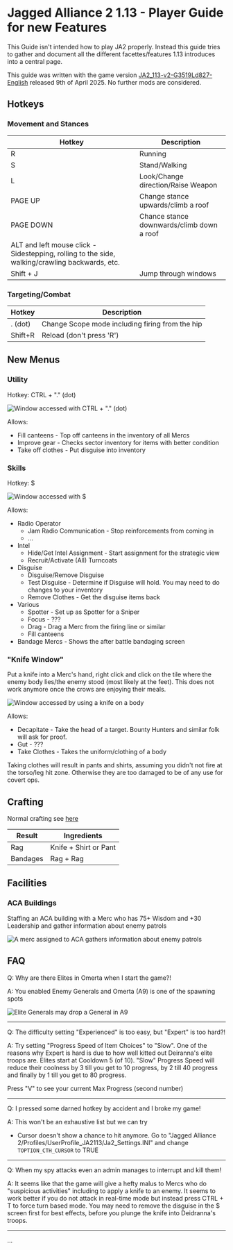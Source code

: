 # Jagged Alliance 2 1.13 - Player Guide for new Features

This Guide isn't intended how to play JA2 properly. Instead this guide tries to gather and document all the different facettes/features 1.13 introduces into a central page.

This guide was written with the game version [JA2_113-v2-G3519Ld827-English](https://github.com/1dot13/source/releases/tag/v2) released 9th of April 2025. No further mods are considered.

## Hotkeys

### Movement and Stances

| Hotkey | Description |
| --- | --- |
| R | Running |
| S | Stand/Walking |
| L | Look/Change direction/Raise Weapon |
| PAGE UP | Change stance upwards/climb a roof |
| PAGE DOWN | Chance stance downwards/climb down a roof |
| ALT and left mouse click - Sidestepping, rolling to the side, walking/crawling backwards, etc. |
| Shift + J | Jump through windows |

### Targeting/Combat

| Hotkey | Description |
| --- | --- |
| . (dot) | Change Scope mode including firing from the hip |
| Shift+R | Reload (don't press 'R') |


## New Menus

### Utility

Hotkey: CTRL + "." (dot)

![Window accessed with CTRL + "." (dot)](./pictures/utility_window.png)

Allows:
- Fill canteens - Top off canteens in the inventory of all Mercs
- Improve gear - Checks sector inventory for items with better condition
- Take off clothes - Put disguise into inventory

### Skills 

Hotkey: $

![Window accessed with $](./pictures/skill_window.png)

Allows:
- Radio Operator
  - Jam Radio Communication - Stop reinforcements from coming in
  - ...
- Intel
  - Hide/Get Intel Assignment - Start assignment for the strategic view
  - Recruit/Activate (All) Turncoats
- Disguise
  - Disguise/Remove Disguise
  - Test Disguise - Determine if Disguise will hold. You may need to do changes to your inventory
  - Remove Clothes - Get the disguise items back
- Various
  - Spotter - Set up as Spotter for a Sniper
  - Focus - ???
  - Drag - Drag a Merc from the firing line or similar
  - Fill canteens
- Bandage Mercs - Shows the after battle bandaging screen

### "Knife Window"

Put a knife into a Merc's hand, right click and click on the tile where the enemy body lies/the enemy stood (most likely at the feet). This does not work anymore once the crows are enjoying their meals.

![Window accessed by using a knife on a body](./pictures/knife_window.png)

Allows:
- Decapitate - Take the head of a target. Bounty Hunters and similar folk will ask for proof.
- Gut - ???
- Take Clothes - Takes the uniform/clothing of a body

Taking clothes will result in pants and shirts, assuming you didn't not fire at the torso/leg hit zone. Otherwise they are too damaged to be of any use for covert ops.

## Crafting

Normal crafting see [here](https://thepit.ja-galaxy-forum.com/index.php?t=msg&th=23824&start=0&)

| Result | Ingredients |
| --- | --- |
| Rag | Knife + Shirt or Pant |
| Bandages | Rag + Rag |



## Facilities

### ACA Buildings

Staffing an ACA building with a Merc who has 75+ Wisdom and +30 Leadership and gather information about enemy patrols

![A merc assigned to ACA gathers information about enemy patrols](./pictures/aca_scouts.png)



## FAQ

Q: Why are there Elites in Omerta when I start the game?!

A: You enabled Enemy Generals and Omerta (A9) is one of the spawning spots

![Elite Generals may drop a General in A9](./pictures/enemy_generals_A9.png)

---

Q: The difficulty setting "Experienced" is too easy, but "Expert" is too hard?!

A: Try setting "Progress Speed of Item Choices" to "Slow". One of the reasons why Expert is hard is due to how well kitted out Deiranna's elite troops are. Elites start at Cooldown 5 (of 10). "Slow" Progress Speed will reduce their coolness by 3 till you get to 10 progress, by 2 till 40 progress and finally by 1 till you get to 80 progress. 

Press "V" to see your current Max Progress (second number)

---

Q: I pressed some darned hotkey by accident and I broke my game!

A: This won't be an exhaustive list but we can try

- Cursor doesn't show a chance to hit anymore. Go to "Jagged Alliance 2/Profiles/UserProfile_JA2113/Ja2_Settings.INI" and change `TOPTION_CTH_CURSOR` to TRUE

---

Q: When my spy attacks even an admin manages to interrupt and kill them!

A: It seems like that the game will give a hefty malus to Mercs who do "suspicious activities" including to apply a knife to an enemy. It seems to work better if you do not attack in real-time mode but instead press CTRL + T to force turn based mode. You may need to remove the disguise in the $ screen first for best effects, before you plunge the knife into Deidranna's troops.

---
...